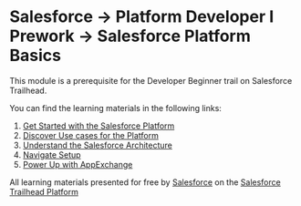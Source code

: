 # Salesforce -> Platform Developer I Prework -> Salesforce Platform Basics

This module is a prerequisite for the Developer Beginner trail on Salesforce Trailhead.

You can find the learning materials in the following links:

1) [Get Started with the Salesforce Platform](/Salesforce-Platform-Basics/Get-Started-with-the-Salesforce-Platform/work.md)
2) [Discover Use cases for the Platform](/Salesforce-Platform-Basics/Discover-Use-Cases-for-the-Platform/work.md)
3) [Understand the Salesforce Architecture](/Salesforce-Platform-Basics/Understand-the-Salesforce-Architecture/work.md)
4) [Navigate Setup](/Salesforce-Platform-Basics/Navigate-Setup/work.md)
5) [Power Up with AppExchange](/Salesforce-Platform-Basics/Power-Up-with-AppExchange/work.md)

All learning materials presented for free by [Salesforce](https://www.salesforce.com/) on the [Salesforce Trailhead Platform](https://trailblazers.salesforce.com/)
